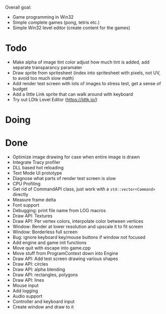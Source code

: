 Overall goal:
- Game programming in Win32
- Simple complete games (pong, tetris etc.)
- Simple Win32 level editor (create content for the games)

# Todo
- Make alpha of image tint color adjust how much tint is added, add separate transparancy paramater
- Draw sprite from spritesheet (index into spritesheet with pixels, not UV, to avoid too much slow math)
- Add render test screen with lots of images to stress test, get a sense of budget
- Add a little Link sprite that can walk around with keyboard
- Try out LDtk Level Editor (https://ldtk.io/)

# Doing

# Done
- Optimize image drawing for case when entire image is drawn
- Integrate Tracy profiler
- DLL based hot reloading
- Text Mode UI prototype
- Diagnose what parts of render test screen is slow
- CPU Profiling
- Get rid of CommandAPI class, just work with a `std::vector<Command>` directly
- Measure frame delta
- Font support
- Debugging: print file name from LOG macros
- Draw API: Textures
- Draw API: Per vertex colors, interpolate color between vertices
- Window: Render at lower resolution and upscale it to fit screen
- Window: Borderless full screen
- Bug: ignore keyboard key/mouse buttons if window not focused
- Add engine and game init functions
- Move quit with escape into game.cpp
- Move stuff from ProgramContext down into Engine
- Draw API: Add test screen drawing various shapes
- Draw API: circles
- Draw API: alpha blending
- Draw API: rectangles, polygons
- Draw API: lines
- Mouse input
- Add logging
- Audio support
- Controller and keyboard input
- Create window and draw to it
